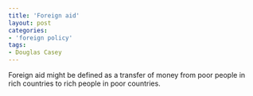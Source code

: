 ```yaml
---
title: 'Foreign aid'
layout: post
categories:
- 'foreign policy'
tags:
- Douglas Casey
---
```


Foreign aid might be defined as a transfer of money from poor people in rich countries to rich people in poor countries.
